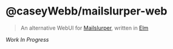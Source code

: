 # @caseyWebb/mailslurper-web

> An alternative WebUI for [Mailslurper][], written in [Elm][]

_Work In Progress_

[Elm]: https://elm-lang.org
[Mailslurper]: https://github.com/mailslurper/mailslurper